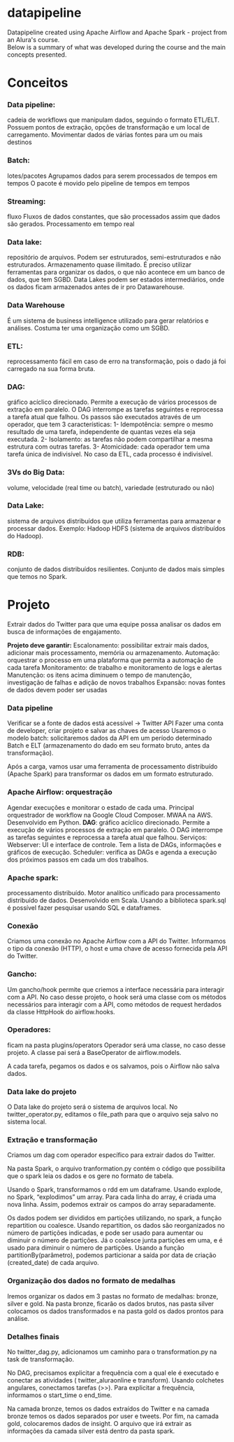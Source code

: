 # datapipeline
Datapipeline created using Apache Airflow and Apache Spark - project from an Alura's course.<br>
Below is a summary of what was developed during the course and the main concepts presented.

# Conceitos
### Data pipeline: 
cadeia de workflows que manipulam dados, seguindo o formato ETL/ELT.
Possuem pontos de extração, opções de transformação e um local de carregamento. 
Movimentar dados de várias fontes para um ou mais destinos

### Batch: 
lotes/pacotes
Agrupamos dados para serem processados de tempos em tempos
O pacote é movido pelo pipeline de tempos em tempos
### Streaming: 
fluxo
Fluxos de dados constantes, que são processados assim que dados são gerados. Processamento em tempo real

### Data lake: 
repositório de arquivos. Podem ser estruturados, semi-estruturados e não estruturados.
Armazenamento quase ilimitado.
É preciso utilizar ferramentas para organizar os dados, o que não acontece em um banco de dados, que tem SGBD.
Data Lakes podem ser estados intermediários, onde os dados ficam armazenados antes de ir pro Datawarehouse.
### Data Warehouse 
É um sistema de business intelligence utilizado para gerar relatórios e análises. Costuma ter uma organização como um SGBD.
### ETL:
 reprocessamento fácil em caso de erro na transformação, pois o dado já foi carregado na sua forma bruta.
### DAG: 
gráfico acíclico direcionado. Permite a execução de vários processos de extração em paralelo.
O DAG interrompe as tarefas seguintes e reprocessa a tarefa atual que falhou.
Os passos são executados através de um operador, que tem 3 características:
1- Idempotência: sempre o mesmo resultado de uma tarefa, independente de quantas vezes ela seja executada. 
2- Isolamento: as tarefas não podem compartilhar a mesma estrutura com outras tarefas.
3- Atomicidade: cada operador tem uma tarefa única de indivisível. No caso da ETL, cada processo é indivisível.

### 3Vs do Big Data: 
volume, velocidade (real time ou batch), variedade (estruturado ou não)
### Data Lake:
 sistema de arquivos distribuídos que utiliza ferramentas para armazenar e processar dados. Exemplo: Hadoop HDFS (sistema de arquivos distribuídos do Hadoop).

### RDB: 
conjunto de dados distribuídos resilientes. Conjunto de dados mais simples que temos no Spark.

# Projeto
Extrair dados do Twitter para que uma equipe possa analisar os dados em busca de informações de engajamento.

**Projeto deve garantir:**
Escalonamento: possibilitar extrair mais dados, adicionar mais processamento, memória ou armazenamento.
Automação: orquestrar o processo em uma plataforma que permita a automação de cada tarefa
Monitoramento: de trabalho e monitoramento de logs e alertas
Manutenção: os itens acima diminuem o tempo de manutenção, investigação de falhas e adição de novos trabalhos
Expansão: novas fontes de dados devem poder ser usadas

### Data pipeline
 Verificar se a fonte de dados está acessível -> Twitter API
Fazer uma conta de developer, criar projeto e salvar as chaves de acesso
 Usaremos o modelo batch: solicitaremos dados da API em um período determinado
Batch e ELT (armazenamento do dado em seu formato bruto, antes da transformação).

Após a carga, vamos usar uma ferramenta de processamento distribuído (Apache Spark) para transformar os dados em um formato estruturado.

### Apache Airflow: orquestração
Agendar execuções e monitorar o estado de cada uma.
Principal orquestrador de workflow na Google Cloud Composer. 
MWAA na AWS.
Desenvolvido em Python.
**DAG**: gráfico acíclico direcionado. Permite a execução de vários processos de extração em paralelo.
O DAG interrompe as tarefas seguintes e reprocessa a tarefa atual que falhou.
Serviços:
Webserver: UI e interface de controle.
Tem a lista de DAGs, informações e gráficos de execução.
Scheduler: verifica as DAGs e agenda a execução dos próximos passos em cada um dos trabalhos.
### Apache spark:
 processamento distribuído. Motor analítico unificado para processamento distribuído de dados. Desenvolvido em Scala.
Usando a biblioteca spark.sql é possível fazer pesquisar usando SQL e dataframes.

### Conexão
Criamos uma conexão no Apache Airflow com a API do Twitter. Informamos o tipo da conexão (HTTP), o host e uma chave de acesso fornecida pela API do Twitter.

### Gancho:
Um gancho/hook permite que criemos a interface necessária para interagir com a API.
No caso desse projeto, o hook será uma classe com os métodos necessários para interagir com a API, como métodos de request herdados da classe HttpHook do airflow.hooks.

### Operadores: 
ficam na pasta plugins/operators
Operador será uma classe, no caso desse projeto.  A classe pai será a BaseOperator de airflow.models.

A cada tarefa, pegamos os dados e os salvamos, pois o Airflow não salva dados.

### Data lake do projeto
O Data lake  do projeto será o sistema de arquivos local.
No twitter_operator.py, editamos o file_path para que o arquivo seja salvo no sistema local. 

### Extração e transformação

Criamos um dag com operador específico para extrair dados do Twitter.

Na pasta Spark, o arquivo tranformation.py contém o código que possibilita que o spark leia os dados e os gere no formato de tabela.

Usando o Spark, transformamos o rdd em um dataframe.
Usando explode, no Spark, “explodimos” um array. Para cada linha do array, é criada uma nova linha. Assim, podemos extrair os campos do array separadamente.


Os dados podem ser divididos em partições utilizando, no spark, a função repartition ou coalesce.
Usando repartition, os dados são reorganizados no número de partições indicadas, e pode ser usado para aumentar ou diminuir o número de partições. Já o coalesce junta partições em uma, e é usado para diminuir o número de partições.
Usando a função partitionBy(parâmetro), podemos particionar a saída por data de criação (created_date) de cada arquivo.

### Organização dos dados no formato de medalhas

Iremos organizar os dados em 3 pastas no formato de medalhas: bronze, silver e gold. 
Na pasta bronze, ficarão os dados brutos, nas pasta silver colocamos os dados transformados e na pasta gold os dados prontos para análise.

### Detalhes finais 

No twitter_dag.py, adicionamos um caminho para o transformation.py na task de transformação.

No DAG, precisamos explicitar a frequência com a qual ele é executado e conectar as atividades ( twitter_aluraonline e transform). Usando colchetes angulares, conectamos tarefas (>>). Para explicitar a frequência, informamos o start_time o end_time.

Na camada bronze, temos os dados extraídos do Twitter e na camada bronze temos os dados separados por user e tweets. Por fim, na camada gold, colocaremos dados de insight. O arquivo que irá extrair as informações da camada silver está dentro da pasta spark.

